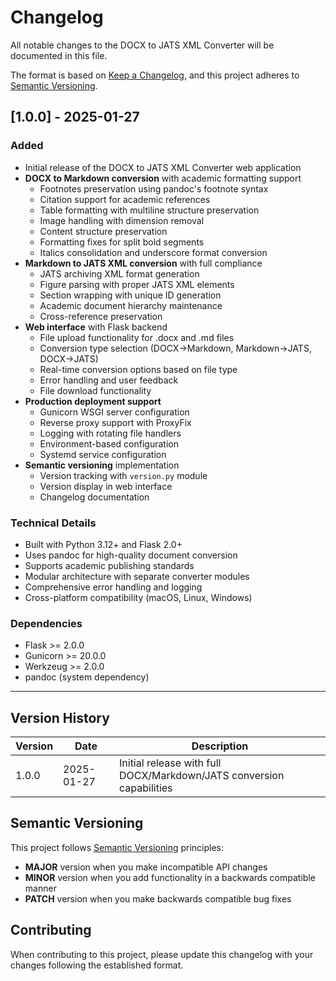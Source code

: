 # Changelog

All notable changes to the DOCX to JATS XML Converter will be documented in this file.

The format is based on [Keep a Changelog](https://keepachangelog.com/en/1.0.0/),
and this project adheres to [Semantic Versioning](https://semver.org/spec/v2.0.0.html).

## [1.0.0] - 2025-01-27

### Added
- Initial release of the DOCX to JATS XML Converter web application
- **DOCX to Markdown conversion** with academic formatting support
  - Footnotes preservation using pandoc's footnote syntax
  - Citation support for academic references
  - Table formatting with multiline structure preservation
  - Image handling with dimension removal
  - Content structure preservation
  - Formatting fixes for split bold segments
  - Italics consolidation and underscore format conversion
- **Markdown to JATS XML conversion** with full compliance
  - JATS archiving XML format generation
  - Figure parsing with proper JATS XML elements
  - Section wrapping with unique ID generation
  - Academic document hierarchy maintenance
  - Cross-reference preservation
- **Web interface** with Flask backend
  - File upload functionality for .docx and .md files
  - Conversion type selection (DOCX→Markdown, Markdown→JATS, DOCX→JATS)
  - Real-time conversion options based on file type
  - Error handling and user feedback
  - File download functionality
- **Production deployment support**
  - Gunicorn WSGI server configuration
  - Reverse proxy support with ProxyFix
  - Logging with rotating file handlers
  - Environment-based configuration
  - Systemd service configuration
- **Semantic versioning** implementation
  - Version tracking with `version.py` module
  - Version display in web interface
  - Changelog documentation

### Technical Details
- Built with Python 3.12+ and Flask 2.0+
- Uses pandoc for high-quality document conversion
- Supports academic publishing standards
- Modular architecture with separate converter modules
- Comprehensive error handling and logging
- Cross-platform compatibility (macOS, Linux, Windows)

### Dependencies
- Flask >= 2.0.0
- Gunicorn >= 20.0.0
- Werkzeug >= 2.0.0
- pandoc (system dependency)

---

## Version History

| Version | Date | Description |
|---------|------|-------------|
| 1.0.0 | 2025-01-27 | Initial release with full DOCX/Markdown/JATS conversion capabilities |

## Semantic Versioning

This project follows [Semantic Versioning](https://semver.org/) principles:

- **MAJOR** version when you make incompatible API changes
- **MINOR** version when you add functionality in a backwards compatible manner
- **PATCH** version when you make backwards compatible bug fixes

## Contributing

When contributing to this project, please update this changelog with your changes following the established format.
